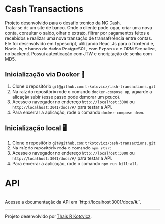 # Cash Transactions


Projeto desenvolvido para o desafio técnico da NG Cash.</br>
Trata-se de um site de banco. Onde o cliente pode logar, criar uma nova conta, consultar o saldo, olhar o extrato, filtrar por pagamentos feitos e recebidos e realizar uma nova transação de transaferência entre contas.</br>
Ele foi desenvolvido em Typescript, utilizando React.Js para o frontend e, Node.Js, o banco de dados PostgreSQL, com Express e o ORM Sequelize, no backend. Possui autenticação com JTW e encriptação de senha com MD5.</br>

## Inicialização via Docker 🐳

1. Clone o repositório `git@github.com:trkotovicz/cash-transactions.git`
2. Na raíz do repositório rode o comando `docker-compose up`, aguarde a alicação subir (esse passo pode demorar um pouco).
3. Acesse o navegador no endereço `http://localhost:3000` ou `http://localhost:3001/docs/#/` para testar a API.
4. Para encerrar a aplicação, rode o comando `docker-compose down`.

## Inicialização local 🖥

1. Clone o repositório `git@github.com:trkotovicz/cash-transactions.git`
2. Na raíz do repositório rode o comando `npm start`
3. Acesse o navegador no endereço `http://localhost:3000` ou `http://localhost:3001/docs/#/` para testar a API.
4. Para encerrar a aplicação, rode o comando `npm run kill:all`.


# API

</br>
Acesse a documentação da API em `http://localhost:3001/docs/#/`.
</br>

---

Projeto desenvolvido por [Thais R Kotovicz](https://www.linkedin.com/in/thaiskotovicz/).
</br>
